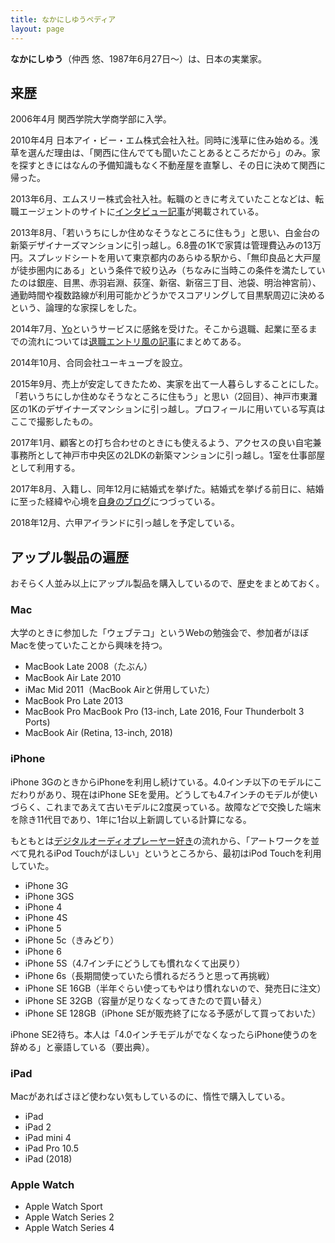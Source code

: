 ```yaml
---
title: なかにしゆうペディア
layout: page
---
```

<strong>なかにしゆう</strong>（仲西 悠、1987年6月27日～）は、日本の実業家。

## 来歴

2006年4月 関西学院大学商学部に入学。

2010年4月 日本アイ・ビー・エム株式会社入社。同時に浅草に住み始める。浅草を選んだ理由は、「関西に住んでても聞いたことあるところだから」のみ。家を探すときにはなんの予備知識もなく不動産屋を直撃し、その日に決めて関西に帰った。

2013年6月、エムスリー株式会社入社。転職のときに考えていたことなどは、転職エージェントのサイトに[インタビュー記事](https://www.liber.co.jp/advantage/interview/int060.html)が掲載されている。

2013年8月、「若いうちにしか住めなそうなところに住もう」と思い、白金台の新築デザイナーズマンションに引っ越し。6.8畳の1Kで家賃は管理費込みの13万円。スプレッドシートを用いて東京都内のあらゆる駅から、「無印良品と大戸屋が徒歩圏内にある」という条件で絞り込み（ちなみに当時この条件を満たしていたのは銀座、目黒、赤羽岩淵、荻窪、新宿、新宿三丁目、池袋、明治神宮前）、通勤時間や複数路線が利用可能かどうかでスコアリングして目黒駅周辺に決めるという、論理的な家探しをした。

2014年7月、[Yo](http://www.justyo.co/)というサービスに感銘を受けた。そこから退職、起業に至るまでの流れについては[退職エントリ風の記事](/articles/2014/0913-moving-to-hyogo.html)にまとめてある。

2014年10月、合同会社ユーキューブを設立。

2015年9月、売上が安定してきたため、実家を出て一人暮らしすることにした。「若いうちにしか住めなそうなところに住もう」と思い（2回目）、神戸市東灘区の1Kのデザイナーズマンションに引っ越し。プロフィールに用いている写真はここで撮影したもの。

2017年1月、顧客との打ち合わせのときにも使えるよう、アクセスの良い自宅兼事務所として神戸市中央区の2LDKの新築マンションに引っ越し。1室を仕事部屋として利用する。

2017年8月、入籍し、同年12月に結婚式を挙げた。結婚式を挙げる前日に、結婚に至った経緯や心境を[自身のブログ](/articles/2017/1222-wedding-eve.html)につづっている。

2018年12月、六甲アイランドに引っ越しを予定している。

## アップル製品の遍歴

おそらく人並み以上にアップル製品を購入しているので、歴史をまとめておく。

### Mac

大学のときに参加した「ウェブテコ」というWebの勉強会で、参加者がほぼMacを使っていたことから興味を持つ。

- MacBook Late 2008（たぶん）
- MacBook Air Late 2010
- iMac Mid 2011（MacBook Airと併用していた）
- MacBook Pro Late 2013
- MacBook Pro MacBook Pro (13-inch, Late 2016, Four Thunderbolt 3 Ports)
- MacBook Air (Retina, 13-inch, 2018)

### iPhone

iPhone 3GのときからiPhoneを利用し続けている。4.0インチ以下のモデルにこだわりがあり、現在はiPhone SEを愛用。どうしても4.7インチのモデルが使いづらく、これまであえて古いモデルに2度戻っている。故障などで交換した端末を除き11代目であり、1年に1台以上新調している計算になる。

もともとは[デジタルオーディオプレーヤー好き](/articles/2014/0518-degital_players.html)の流れから、「アートワークを並べて見れるiPod Touchがほしい」というところから、最初はiPod Touchを利用していた。

- iPhone 3G
- iPhone 3GS
- iPhone 4
- iPhone 4S
- iPhone 5
- iPhone 5c（きみどり）
- iPhone 6
- iPhone 5S（4.7インチにどうしても慣れなくて出戻り）
- iPhone 6s（長期間使っていたら慣れるだろうと思って再挑戦）
- iPhone SE 16GB（半年ぐらい使ってもやはり慣れないので、発売日に注文）
- iPhone SE 32GB（容量が足りなくなってきたので買い替え）
- iPhone SE 128GB（iPhone SEが販売終了になる予感がして買っておいた）

iPhone SE2待ち。本人は「4.0インチモデルがでなくなったらiPhone使うのを辞める」と豪語している（要出典）。

### iPad

Macがあればさほど使わない気もしているのに、惰性で購入している。

- iPad
- iPad 2
- iPad mini 4
- iPad Pro 10.5
- iPad (2018)

### Apple Watch

- Apple Watch Sport
- Apple Watch Series 2
- Apple Watch Series 4

